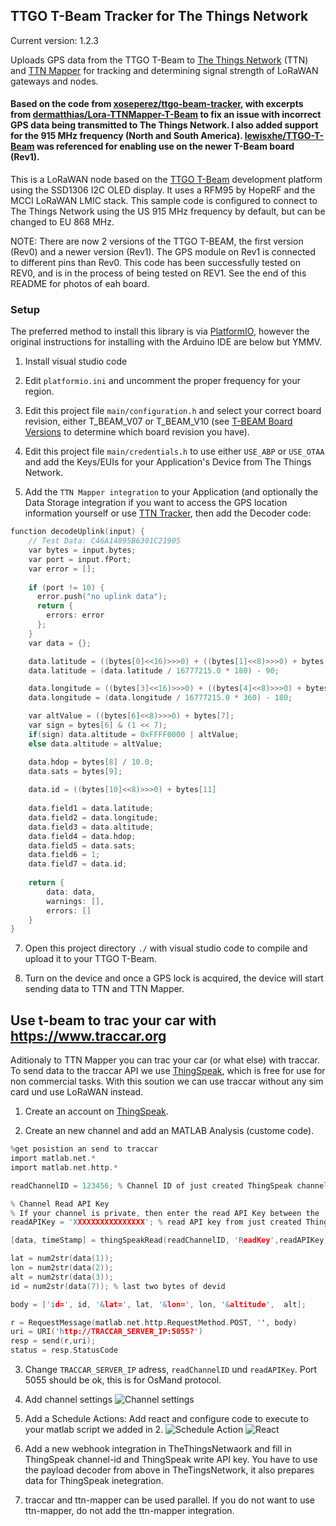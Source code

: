 ## TTGO T-Beam Tracker for The Things Network

Current version: 1.2.3

Uploads GPS data from the TTGO T-Beam to [The Things Network](https://www.thethingsnetwork.org) (TTN) and [TTN Mapper](https://ttnmapper.org) for tracking and determining signal strength of LoRaWAN gateways and nodes.

#### Based on the code from [xoseperez/ttgo-beam-tracker](https://github.com/xoseperez/ttgo-beam-tracker), with excerpts from [dermatthias/Lora-TTNMapper-T-Beam](https://github.com/dermatthias/Lora-TTNMapper-T-Beam) to fix an issue with incorrect GPS data being transmitted to The Things Network. I also added support for the 915 MHz frequency (North and South America). [lewisxhe/TTGO-T-Beam](https://github.com/lewisxhe/TTGO-T-Beam) was referenced for enabling use on the newer T-Beam board (Rev1).

This is a LoRaWAN node based on the [TTGO T-Beam](https://github.com/LilyGO/TTGO-T-Beam) development platform using the SSD1306 I2C OLED display.
It uses a RFM95 by HopeRF and the MCCI LoRaWAN LMIC stack. This sample code is configured to connect to The Things Network using the US 915 MHz frequency by default, but can be changed to EU 868 MHz.

NOTE: There are now 2 versions of the TTGO T-BEAM, the first version (Rev0) and a newer version (Rev1). The GPS module on Rev1 is connected to different pins than Rev0. This code has been successfully tested on REV0, and is in the process of being tested on REV1. See the end of this README for photos of eah board.

### Setup

The preferred method to install this library is via [PlatformIO](https://platformio.org/install), however the original instructions for installing with the Arduino IDE are below but YMMV.

1. Install visual studio code

2. Edit ```platformio.ini``` and uncomment the proper frequency for your region.

3. Edit this project file ```main/configuration.h``` and select your correct board revision, either T_BEAM_V07 or T_BEAM_V10 (see [T-BEAM Board Versions](#t-beam-board-versions) to determine which board revision you have).

4. Edit this project file ```main/credentials.h``` to use either ```USE_ABP``` or ```USE_OTAA``` and add the Keys/EUIs for your Application's Device from The Things Network.

6. Add the ``TTN Mapper integration`` to your Application (and optionally the Data Storage integration if you want to access the GPS location information yourself or use [TTN Tracker](#ttn-tracker), then add the Decoder code:

```C
function decodeUplink(input) {
    // Test Data: C46A14895B6301C21905
    var bytes = input.bytes;
    var port = input.fPort;
    var error = [];
    
    if (port != 10) {
      error.push("no uplink data");
      return {
        errors: error 
      };
    }
    var data = {};

    data.latitude = ((bytes[0]<<16)>>>0) + ((bytes[1]<<8)>>>0) + bytes[2];
    data.latitude = (data.latitude / 16777215.0 * 180) - 90;

    data.longitude = ((bytes[3]<<16)>>>0) + ((bytes[4]<<8)>>>0) + bytes[5];
    data.longitude = (data.longitude / 16777215.0 * 360) - 180;

    var altValue = ((bytes[6]<<8)>>>0) + bytes[7];
    var sign = bytes[6] & (1 << 7);
    if(sign) data.altitude = 0xFFFF0000 | altValue;
    else data.altitude = altValue;

    data.hdop = bytes[8] / 10.0;
    data.sats = bytes[9];
    
    data.id = ((bytes[10]<<8)>>>0) + bytes[11]
    
    data.field1 = data.latitude;
    data.field2 = data.longitude;
    data.field3 = data.altitude;
    data.field4 = data.hdop;
    data.field5 = data.sats;
    data.field6 = 1;
    data.field7 = data.id;
    
    return {
        data: data,
        warnings: [],
        errors: []
    }
}
```

7. Open this project directory ```./``` with visual studio code to compile and upload it to your TTGO T-Beam.

8. Turn on the device and once a GPS lock is acquired, the device will start sending data to TTN and TTN Mapper.

## Use t-beam to trac your car with https://www.traccar.org

Aditionaly to TTN Mapper you can trac your car (or what else) with traccar. To send data to the traccar API we use [ThingSpeak](https://thingspeak.com), which is free for use for non commercial tasks. With this soution we can use traccar without any sim card und use LoRaWAN instead.

1. Create an account on [ThingSpeak](https://thingspeak.com).

2. Create an new channel and add an MATLAB Analysis (custome code).

```C
%get posistion an send to traccar
import matlab.net.*
import matlab.net.http.*

readChannelID = 123456; % Channel ID of just created ThingSpeak channel

% Channel Read API Key   
% If your channel is private, then enter the read API Key between the '' below: 
readAPIKey = 'XXXXXXXXXXXXXXXX'; % read API key from just created ThingSpeak channel

[data, timeStamp] = thingSpeakRead(readChannelID, 'ReadKey',readAPIKey); 

lat = num2str(data(1));
lon = num2str(data(2));
alt = num2str(data(3));
id = num2str(data(7)); % last two bytes of devid

body = ['id=', id, '&lat=', lat, '&lon=', lon, '&altitude',  alt];

r = RequestMessage(matlab.net.http.RequestMethod.POST, '', body)
uri = URI('http://TRACCAR_SERVER_IP:5055?')
resp = send(r,uri);
status = resp.StatusCode
```

3. Change ```TRACCAR_SERVER_IP``` adress, ```readChannelID``` und ```readAPIKey```. Port 5055 should be ok, this is for OsMand protocol.

4. Add channel settings
![Channel settings](img/channelsettings.png)

5. Add a Schedule Actions: Add react and configure code to execute to your matlab script we added in 2.
![Schedule Action](img/schedule.png)
![React](img/react.png)

7. Add a new webhook integration in TheThingsNetwaork and fill in ThingSpeak channel-id and ThingSpeak write API key. You have to use the payload decoder from above in TheTingsNetwork, it also prepares data for ThingSpeak inetegration.

8. traccar and ttn-mapper can be used parallel. If you do not want to use ttn-mapper, do not add the ttn-mapper integration.

